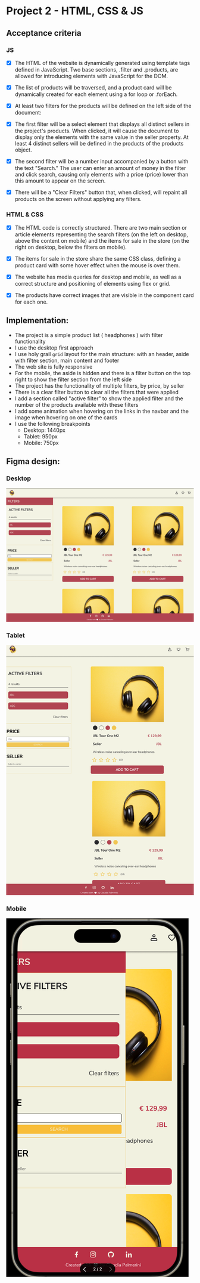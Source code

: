 # Project 2 - HTML, CSS & JS

## Acceptance criteria

### JS

- [x] The HTML of the website is dynamically generated using template tags defined in JavaScript. Two base sections, .filter and .products, are allowed for introducing elements with JavaScript for the DOM.

- [x] The list of products will be traversed, and a product card will be dynamically created for each element using a for loop or .forEach.

- [x] At least two filters for the products will be defined on the left side of the document: 

- [x] The first filter will be a select element that displays all distinct sellers in the project's products. When clicked, it will cause the document to display only the elements with the same value in the seller property. At least 4 distinct sellers will be defined in the products of the products object.

- [x] The second filter will be a number input accompanied by a button with the text "Search." The user can enter an amount of money in the filter and click search, causing only elements with a price (price) lower than this amount to appear on the screen.

- [x] There will be a "Clear Filters" button that, when clicked, will repaint all products on the screen without applying any filters.

### HTML & CSS

- [x] The HTML code is correctly structured. There are two main section or article elements representing the search filters (on the left on desktop, above the content on mobile) and the items for sale in the store (on the right on desktop, below the filters on mobile).

- [x] The items for sale in the store share the same CSS class, defining a product card with some hover effect when the mouse is over them.

- [x] The website has media queries for desktop and mobile, as well as a correct structure and positioning of elements using flex or grid.

- [x] The products have correct images that are visible in the component card for each one.

## Implementation:

- The project is a simple product list ( headphones ) with filter functionality
- I use the desktop first approach
- I use holy grail `grid` layout for the main structure: with an header, aside with filter section, main content and footer
- The web site is fully responsive
- For the mobile, the aside is hidden and there is a filter button on the top right to show the filter section from the left side
- The project has the functionality of multiple filters, by price, by seller
- There is a clear filter button to clear all the filters that were applied
- I add a section called "active filter" to show the applied filter and the number of the products available with these filters
- I add some animation when hovering on the links in the navbar and the image when hovering on one of the cards
- I use the following breakpoints
  - Desktop: 1440px
  - Tablet: 950px
  - Mobile: 750px

## Figma design:

### Desktop

![image info](./public/design/desktop.png)

### Tablet

![image info](./public/design/tablet.png)

### Mobile

![image info](./public/design/mobile-active-filter.png)